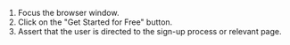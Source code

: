 1. Focus the browser window.
2. Click on the "Get Started for Free" button.
3. Assert that the user is directed to the sign-up process or relevant page.